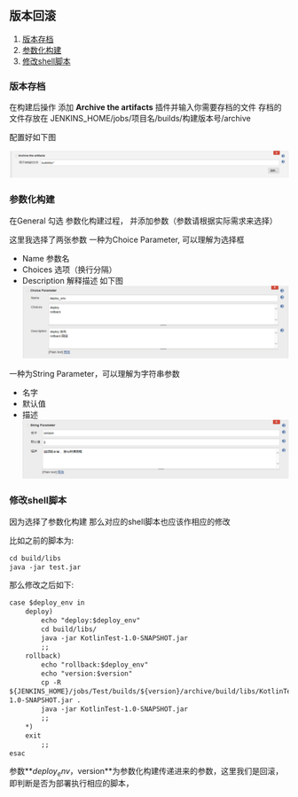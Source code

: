 ## 版本回滚
    
1. [版本存档](#archives)
2. [参数化构建](#2)
3. [修改shell脚本](#3)

<span id="archives"></span>
### 版本存档
在构建后操作 添加 **Archive the artifacts** 插件并输入你需要存档的文件
存档的文件存放在 JENKINS_HOME/jobs/项目名/builds/构建版本号/archive

配置好如下图

![Archive](/config/archive.png)

<span id="2"></span>
### 参数化构建
在General 勾选 参数化构建过程， 并添加参数（参数请根据实际需求来选择）

这里我选择了两张参数 一种为Choice Parameter, 可以理解为选择框
*   Name  参数名           
*   Choices 选项（换行分隔）
*   Description 解释描述
如下图
![ChoiceParameter](/config/ChoiceParameter.png)

一种为String Parameter，可以理解为字符串参数
*   名字
*   默认值
*   描述
![StringParameter](/config/StringParameter.png)

<span id="3"></span>
### 修改shell脚本
因为选择了参数化构建 那么对应的shell脚本也应该作相应的修改

比如之前的脚本为:

    cd build/libs
    java -jar test.jar

那么修改之后如下:

    case $deploy_env in
    	deploy)
        	echo "deploy:$deploy_env"
    		cd build/libs/
    		java -jar KotlinTest-1.0-SNAPSHOT.jar
            ;;
        rollback)
        	echo "rollback:$deploy_env"
            echo "version:$version"
            cp -R ${JENKINS_HOME}/jobs/Test/builds/${version}/archive/build/libs/KotlinTest-1.0-SNAPSHOT.jar .
            java -jar KotlinTest-1.0-SNAPSHOT.jar
            ;;
        *)
        exit
        	;;
    esac

参数**$deploy_env，$version**为参数化构建传递进来的参数，这里我们是回滚，即判断是否为部署执行相应的脚本，